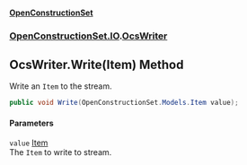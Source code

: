 #### [OpenConstructionSet](index 'index')
### [OpenConstructionSet.IO](index#OpenConstructionSet_IO 'OpenConstructionSet.IO').[OcsWriter](ZpKxsyHEFPikx37jMDDXsg 'OpenConstructionSet.IO.OcsWriter')
## OcsWriter.Write(Item) Method
Write an `Item` to the stream.  
```csharp
public void Write(OpenConstructionSet.Models.Item value);
```
#### Parameters
<a name='OpenConstructionSet_IO_OcsWriter_Write(OpenConstructionSet_Models_Item)_value'></a>
`value` [Item](Z9pYmp3jhG_PhNCQ0nlOeg 'OpenConstructionSet.Models.Item')  
The `Item` to write to stream.
  
